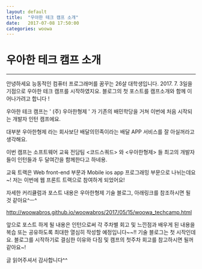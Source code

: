 ```yaml
---
layout: default
title:  "우아한 테크 캠프 소개"
date:   2017-07-08 17:50:00
categories: woowa
---
```



# 우아한 테크 캠프 소개
---

안녕하세요
능동적인 컴퓨터 프로그래머를 꿈꾸는 26살 대학생입니다. 2017. 7. 3일을 기점으로 우아한 테크 캠프를 시작하였지요. 블로그의 첫 포스트를 캠프소개와 함께 이어나가려고 합니다 !

우아한 테크 캠프는 ' (주) 우아한형제 ' 가 기존의 배민학당을 거쳐 이번에 처음 시작되는 개발자 인턴 캠프에요.

대부분 우아한형제 라는 회사보단 배달의민족이라는 배달 APP 서비스를 잘 아실꺼라고 생각해요.

이번 캠프는 소프트웨어 교육 전담팀 <코드스쿼드> 와 <우아한형제> 들 최고의 개발자들이 인턴들과 두 달여간을 함께한다고 하네용.

교육 트랙은 Web front-end 부문과 Mobile ios app 프로그래밍 부문으로  나뉘는데요~!
저는 이번에 웹 프론트 트랙으로 참여하게 되었어요!

자세한 커리큘럼과 포스트 내용은 우아한형제 기술 블로그, 아래링크를 참조하시면 될 것 같아요^ㅡ^

http://woowabros.github.io/woowabros/2017/05/15/woowa_techcamp.html

앞으로 포스트 하게 될 내용은 인턴으로써 각 주차별 회고 및 느낀점과 배우게 된 내용을 복습 또는 공유하도록 최대한 열심히 작성할 예정입니다~~!! 기술 블로그는 첫 시작인데요. 블로그를 시작하기로 결심한 이유와 다짐 및 캠프의 첫주차 회고를 참고하시면 될꺼 같아요~!

글 읽어주셔서 감사합니다^^ 


